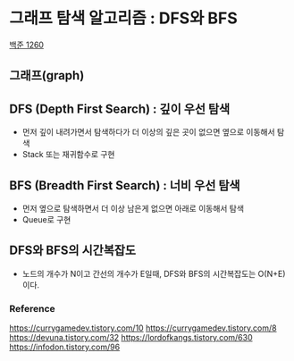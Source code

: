 # 그래프 탐색 알고리즘 : DFS와 BFS
[백준 1260](https://www.acmicpc.net/problem/1260)

## 그래프(graph)



## DFS (Depth First Search) : 깊이 우선 탐색
* 먼저 깊이 내려가면서 탐색하다가 더 이상의 깊은 곳이 없으면 옆으로 이동해서 탐색
* Stack 또는 재귀함수로 구현

## BFS (Breadth First Search) : 너비 우선 탐색
* 먼저 옆으로 탐색하면서 더 이상 남은게 없으면 아래로 이동해서 탐색
* Queue로 구현

## DFS와 BFS의 시간복잡도




* 노드의 개수가 N이고 간선의 개수가 E일때, DFS와 BFS의 시간복잡도는 O(N+E)이다.


### Reference
https://currygamedev.tistory.com/10
https://currygamedev.tistory.com/8
https://devuna.tistory.com/32
https://lordofkangs.tistory.com/630
https://infodon.tistory.com/96